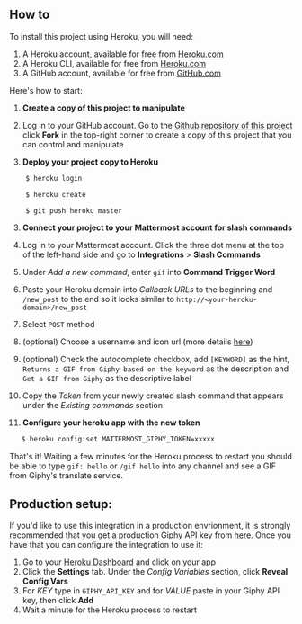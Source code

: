 ## How to
To install this project using Heroku, you will need: 

1. A Heroku account, available for free from [Heroku.com](http://heroku.com)
1. A Heroku CLI, available for free from [Heroku.com](https://devcenter.heroku.com/articles/heroku-cli)
2. A GitHub account, available for free from [GitHub.com](http://github.com)

Here's how to start:

1. **Create a copy of this project to manipulate**
  1. Log in to your GitHub account. Go to the [Github repository of this project](https://github.com/numberly/mattermost-integration-giphy/) click **Fork** in the top-right corner to create a copy of this project that you can control and manipulate

2. **Deploy your project copy to Heroku**
```bash
    $ heroku login

    $ heroku create

    $ git push heroku master
```

3. **Connect your project to your Mattermost account for slash commands**
 1. Log in to your Mattermost account. Click the three dot menu at the top of the left-hand side and go to **Integrations** > **Slash Commands**
 2. Under *Add a new command*, enter `gif` into **Command Trigger Word**
 3. Paste your Heroku domain into *Callback URLs* to the beginning and `/new_post` to the end so it looks similar to `http://<your-heroku-domain>/new_post`
 4. Select `POST` method
 5. (optional) Choose a username and icon url (more details [here](https://docs.mattermost.com/developer/slash-commands.html#set-up-a-custom-command))
 6. (optional) Check the autocomplete checkbox, add `[KEYWORD]` as the hint, `Returns a GIF from Giphy based on the keyword` as the description and `Get a GIF from Giphy` as the descriptive label
 7. Copy the *Token* from your newly created slash command that appears under the *Existing commands* section

4. **Configure your heroku app with the new token**
```bash
   $ heroku config:set MATTERMOST_GIPHY_TOKEN=xxxxx
```

That's it! Waiting a few minutes for the Heroku process to restart you should be able to type `gif: hello` or `/gif hello` into any channel and see a GIF from Giphy's translate service.


## Production setup:
If you'd like to use this integration in a production envrionment, it is strongly recommended that you get a production Giphy API key from [here](http://api.giphy.com/submit). Once you have that you can configure the integration to use it:

1. Go to your [Heroku Dashboard](https://dashboard.heroku.com/apps) and click on your app
2. Click the **Settings** tab. Under the *Config Variables* section, click **Reveal Config Vars**
3. For *KEY* type in `GIPHY_API_KEY` and for *VALUE* paste in your Giphy API key, then click **Add**
4. Wait a minute for the Heroku process to restart
